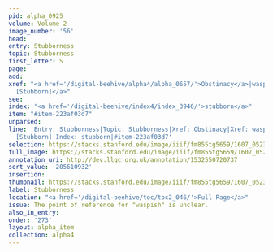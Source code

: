 ```yaml
---
pid: alpha_0925
volume: Volume 2
image_number: '56'
head:
entry: Stubborness
topic: Stubborness
first_letter: S
page:
add:
xref: "<a href='/digital-beehive/alpha4/alpha_0657/'>Obstinacy</a>|waspish|<a href='/digital-beehive/num10/num_3267/'>2303
  [Stubborn]</a>"
see:
index: "<a href='/digital-beehive/index4/index_3946/'>stubborn</a>"
item: "#item-223af03d7"
unparsed:
line: 'Entry: Stubborness|Topic: Stubborness|Xref: Obstinacy|Xref: waspish|Xref: 2303
  [Stubborn]|Index: stubborn|#item-223af03d7'
selection: https://stacks.stanford.edu/image/iiif/fm855tg5659/1607_0523/724,932,3042,678/full/0/default.jpg
full_image: https://stacks.stanford.edu/image/iiif/fm855tg5659/1607_0523/full/full/0/default.jpg
annotation_uri: http://dev.llgc.org.uk/annotation/1532550720737
sort_value: '205610932'
insertion:
thumbnail: https://stacks.stanford.edu/image/iiif/fm855tg5659/1607_0523/724,932,600,180/250,/0/default.jpg
label: Stubborness
location: "<a href='/digital-beehive/toc/toc2_046/'>Full Page</a>"
issue: The point of reference for "waspish" is unclear.
also_in_entry:
order: '273'
layout: alpha_item
collection: alpha4
---
```

